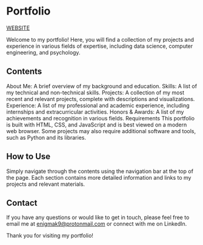 # Portfolio 
[WEBSITE](https://enigmak9.github.io/simple-portfolio/)

Welcome to my portfolio! Here, you will find a collection of my projects and experience in various fields of expertise, including data science, computer engineering, and psychology.
## Contents
About Me: A brief overview of my background and education.
Skills: A list of my technical and non-technical skills.
Projects: A collection of my most recent and relevant projects, complete with descriptions and visualizations.
Experience: A list of my professional and academic experience, including internships and extracurricular activities.
Honors & Awards: A list of my achievements and recognition in various fields.
Requirements
This portfolio is built with HTML, CSS, and JavaScript and is best viewed on a modern web browser. Some projects may also require additional software and tools, such as Python and its libraries.

## How to Use
Simply navigate through the contents using the navigation bar at the top of the page. Each section contains more detailed information and links to my projects and relevant materials.

## Contact
If you have any questions or would like to get in touch, please feel free to email me at enigmak9@protonmail.com or connect with me on LinkedIn.

Thank you for visiting my portfolio!




